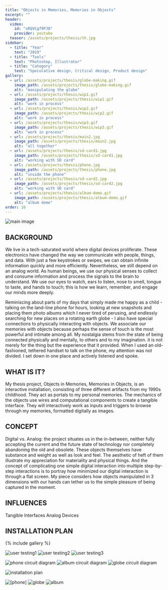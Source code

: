```yaml
---
title: "Objects in Memories, Memories in Objects"
excerpt: ""
header:
  video:
    id: "oRQVCgf9PJ8"
    provider: youtube
  teaser: /assets/projects/thesis/th.jpg
sidebar:
  - title: "Year"
    text: "2019"
  - title: "Tools"
    text: "Photoshop, Illustrator"
  - title: "Category"
    text: "Speculative design, Critical design, Product design"
gallery:
  - url: /assets/projects/thesis/globe-making.gif
    image_path: /assets/projects/thesis/globe-making.gif
    alt: "manipulating the globe"
  - url: /assets/projects/thesis/wip1.gif
    image_path: /assets/projects/thesis/wip1.gif
    alt: "work in process"
  - url: /assets/projects/thesis/wip2.gif
    image_path: /assets/projects/thesis/wip2.gif
    alt: "work in process"
  - url: /assets/projects/thesis/wip3.gif
    image_path: /assets/projects/thesis/wip3.gif
    alt: "work in process"
  - url: /assets/projects/thesis/main2.jpg
    image_path: /assets/projects/thesis/main2.jpg
    alt: "all together"
  - url: /assets/projects/thesis/sd-card1.jpg
    image_path: /assets/projects/thesis/sd-card1.jpg
    alt: "working with SD card"
  - url: /assets/projects/thesis/phone.jpg
    image_path: /assets/projects/thesis/phone.jpg
    alt: "inside the phone"
  - url: /assets/projects/thesis/sd-card2.jpg
    image_path: /assets/projects/thesis/sd-card2.jpg
    alt: "working with SD card"
  - url: /assets/projects/thesis/album-demo.gif
    image_path: /assets/projects/thesis/album-demo.gif
    alt: "album demo"
order: 10
---
```

![main image](/assets/projects/thesis/main1.jpg)

## BACKGROUND
We live in a tech-saturated world where digital devices proliferate. These electronics have changed the way we communicate with people, things, and data. With just a few keystrokes or swipes, we can obtain infinite information quickly and more efficiently. Nevertheless, we still depend on an analog world. As human beings, we use our physical senses to collect and consume information and process the signals to the brain to understand. We use our eyes to watch, ears to listen, nose to smell, tongue to taste, and hands to touch; this is how we learn, remember, and engage our minds more deeply.

Reminiscing about parts of my days that simply made me happy as a child - talking on the land-line phone for hours, looking at new snapshots and placing them photo albums which I never tired of perusing, and endlessly searching for new places on a rotating earth globe - I also have special connections to physically interacting with objects. We associate our memories with objects because perhaps the sense of touch is the most powerful and intimate among all. My nostalgia stems from the state of being connected physically and mentally, to others and to my imagination. it is not merely for the thing but the experience that it provided. When I used an old-fashioned, tethered handset to talk on the phone, my attention was not divided. I set down in one place and actively listened and spoke.

## WHAT IS IT?
My thesis project, Objects in Memories, Memories in Objects, is an interactive installation, consisting of three different artifacts from my 1990s childhood. They act as portals to my personal memories. The mechanics of the objects use wires and computational components to create a tangible interface. They will interactively work as inputs and triggers to browse through my memories, formatted digitally as images.

## CONCEPT
Digital vs. Analog: the project situates us in the in-between, neither fully accepting the current and the future state of technology nor completely abandoning the old and obsolete. These objects themselves have substance and weight as well as look and feel. The aesthetic of heft of them illustrate my appreciation for materiality and physical things. And the concept of complicating one simple digital interaction into multiple step-by-step interactions is to portray how minimized our digital interaction is through a flat screen. My piece considers how objects manipulated in 3 dimensions with our hands can tether us to the simple pleasure of being captured in the moment.

## INFLUENCES
Tangible Interfaces
Analog Devices

## INSTALLATION PLAN

{% include gallery %}


![user testing1](/assets/projects/thesis/user-test1.png)
![user testing2](/assets/projects/thesis/user-test2.png)
![user testing3](/assets/projects/thesis/user-test3.png)

![phone circuit diagram](/assets/projects/thesis/phone-diagram.png)
![album circuit diagram](/assets/projects/thesis/album-diagram.png)
![globe circuit diagram](/assets/projects/thesis/globe-diagram.png)

![installation plan](/assets/projects/thesis/globe-diagram.png)

![[phone]](/assets/projects/thesis/phone-photo.jpg)
![globe](/assets/projects/thesis/globe.jpg)
![album](/assets/projects/thesis/album-photo.jpg)